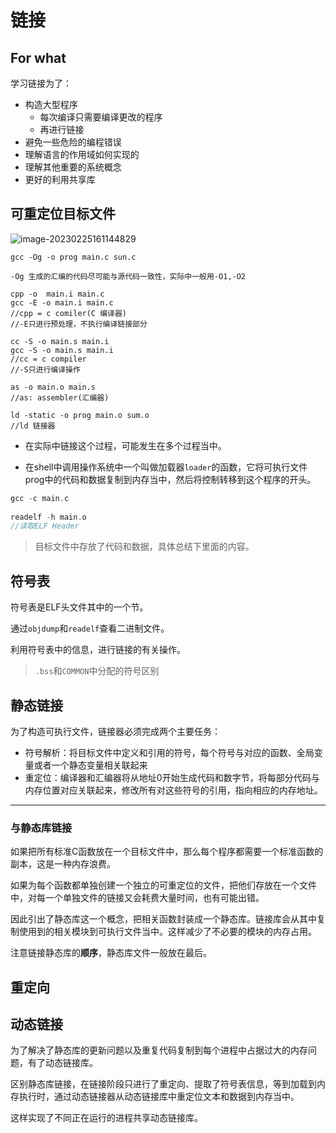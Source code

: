 链接
===

## For what

学习链接为了：

- 构造大型程序
  - 每次编译只需要编译更改的程序
  - 再进行链接
- 避免一些危险的编程错误
- 理解语言的作用域如何实现的
- 理解其他重要的系统概念
- 更好的利用共享库

## 可重定位目标文件

![image-20230225161144829](http://pic.shixiaocaia.fun/202302251612568.png)

```shell
gcc -Og -o prog main.c sun.c

-Og 生成的汇编的代码尽可能与源代码一致性，实际中一般用-O1,-O2

cpp -o  main.i main.c
gcc -E -o main.i main.c
//cpp = c comiler(C 编译器)
//-E只进行预处理，不执行编译链接部分

cc -S -o main.s main.i
gcc -S -o main.s main.i
//cc = c compiler
//-S只进行编译操作

as -o main.o main.s
//as: assembler(汇编器)

ld -static -o prog main.o sum.o
//ld 链接器
```

- 在实际中链接这个过程，可能发生在多个过程当中。

- 在shell中调用操作系统中一个叫做加载器`loader`的函数，它将可执行文件prog中的代码和数据复制到内存当中，然后将控制转移到这个程序的开头。

```cpp
gcc -c main.c
    
readelf -h main.o
//读取ELF Header
```

> 目标文件中存放了代码和数据，具体总结下里面的内容。

## 符号表

符号表是ELF头文件其中的一个节。

通过`objdump`和`readelf`查看二进制文件。

利用符号表中的信息，进行链接的有关操作。

> `.bss`和`COMMON`中分配的符号区别

## 静态链接

为了构造可执行文件，链接器必须完成两个主要任务：

- 符号解析：将目标文件中定义和引用的符号，每个符号与对应的函数、全局变量或者一个静态变量相关联起来
- 重定位：编译器和汇编器将从地址0开始生成代码和数字节，将每部分代码与内存位置对应关联起来，修改所有对这些符号的引用，指向相应的内存地址。

---

### 与静态库链接

如果把所有标准C函数放在一个目标文件中，那么每个程序都需要一个标准函数的副本，这是一种内存浪费。

如果为每个函数都单独创建一个独立的可重定位的文件，把他们存放在一个文件中，对每一个单独文件的链接又会耗费大量时间，也有可能出错。

因此引出了静态库这一个概念，把相关函数封装成一个静态库。链接库会从其中复制使用到的相关模块到可执行文件当中。这样减少了不必要的模块的内存占用。

注意链接静态库的**顺序**，静态库文件一般放在最后。

## 重定向

 



## 动态链接

为了解决了静态库的更新问题以及重复代码复制到每个进程中占据过大的内存问题，有了动态链接库。

区别静态库链接，在链接阶段只进行了重定向、提取了符号表信息，等到加载到内存执行时，通过动态链接器从动态链接库中重定位文本和数据到内存当中。

这样实现了不同正在运行的进程共享动态链接库。



